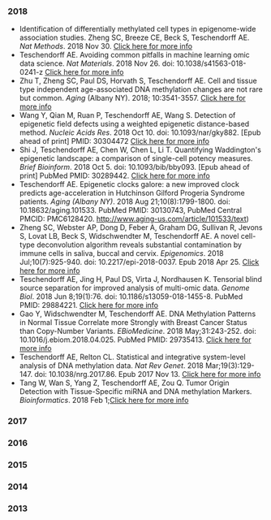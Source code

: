 ### 2018
* Identification of differentially methylated cell types in epigenome-wide association studies. 
Zheng SC, Breeze CE, Beck S, Teschendorff AE. 
_Nat Methods_. 2018 Nov 30. 
[Click here for more info](https://www.nature.com/articles/s41592-018-0213-x)
* Teschendorff AE. 
Avoiding common pitfalls in machine learning omic data science. _Nat Materials_. 2018 Nov 26. doi: 10.1038/s41563-018-0241-z
[Click here for more info](https://doi.org/10.1038/s41563-018-0241-z)
* Zhu T, Zheng SC, Paul DS, Horvath S, Teschendorff AE. Cell and tissue type independent age-associated DNA methylation changes are not rare but common. _Aging_ (Albany NY). 2018; 10:3541-3557. 
[Click here for more info](https://doi.org/10.18632/aging.101666)
* Wang Y, Qian M, Ruan P, Teschendorff AE, Wang S. Detection of epigenetic field defects using a weighted epigenetic distance-based method. _Nucleic Acids Res_. 2018 Oct 10. doi: 10.1093/nar/gky882. [Epub ahead of print] PMID: 30304472 
[Click here for more info](https://www.ncbi.nlm.nih.gov/pubmed/30304472)
* Shi J, Teschendorff AE, Chen W, Chen L, Li T. Quantifying Waddington's epigenetic landscape: a comparison of single-cell potency measures. _Brief Bioinform_. 2018 Oct 5. doi: 10.1093/bib/bby093. [Epub ahead of print] PubMed PMID: 30289442. 
[Click here for more info](https://academic.oup.com/bib/advance-article/doi/10.1093/bib/bby093/5115275)
* Teschendorff AE. Epigenetic clocks galore: a new improved clock predicts age-acceleration in Hutchinson Gilford Progeria Syndrome patients. _Aging (Albany  NY)_. 2018 Aug 21;10(8):1799-1800. doi: 10.18632/aging.101533. PubMed PMID: 30130743, PubMed Central PMCID: PMC6128420. 
http://www.aging-us.com/article/101533/text)
* Zheng SC, Webster AP, Dong D, Feber A, Graham DG, Sullivan R, Jevons S, Lovat LB, Beck S, Widschwendter M, Teschendorff AE. A novel cell-type deconvolution algorithm reveals substantial contamination by immune cells in saliva, buccal and cervix. _Epigenomics_. 2018 Jul;10(7):925-940. doi: 10.2217/epi-2018-0037. Epub 2018 Apr 25. 
[Click here for more info](https://www.futuremedicine.com/doi/10.2217/epi-2018-0037)
* Teschendorff AE, Jing H, Paul DS, Virta J, Nordhausen K. Tensorial blind source separation for improved analysis of multi-omic data. _Genome Biol_. 2018 Jun 8;19(1):76. doi: 10.1186/s13059-018-1455-8. PubMed PMID: 29884221.
[Click here for more info](https://www.ncbi.nlm.nih.gov/pmc/articles/PMC5994057)
* Gao Y, Widschwendter M, Teschendorff AE. DNA Methylation Patterns in Normal Tissue Correlate more Strongly with Breast Cancer Status than Copy-Number Variants. _EBioMedicine_. 2018 May;31:243-252. doi: 10.1016/j.ebiom.2018.04.025. PubMed PMID: 29735413. 
[Click here for more info](https://www.sciencedirect.com/science/article/pii/S2352396418301531?via%3Dihub)
* Teschendorff AE, Relton CL. Statistical and integrative system-level analysis of DNA methylation data. _Nat Rev Genet_. 2018 Mar;19(3):129-147. doi: 10.1038/nrg.2017.86. Epub 2017 Nov 13. 
[Click here for more info](https://www.nature.com/articles/nrg.2017.86)
* Tang W, Wan S, Yang Z, Teschendorff AE, Zou Q. Tumor Origin Detection with Tissue-Specific miRNA and DNA methylation Markers. _Bioinformatics_. 2018 Feb 1;[Click here for more info](https://academic.oup.com/bioinformatics/article/34/3/398/4265460)

### 2017
### 2016
### 2015
### 2014
### 2013

